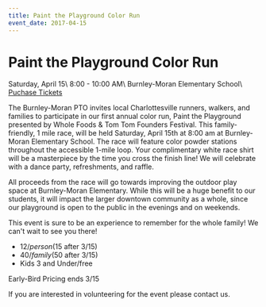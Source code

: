 ```yaml
---
title: Paint the Playground Color Run
event_date: 2017-04-15
---
```


# Paint the Playground Color Run

Saturday, April 15\\
8:00 - 10:00 AM\\
Burnley-Moran Elementary School\\
[Puchase Tickets](https://painttheplayground.eventbrite.com)

The Burnley-Moran PTO invites local Charlottesville runners, walkers, and families to participate in our first annual color run, Paint the Playground presented by Whole Foods & Tom Tom Founders Festival. This family-friendly, 1 mile race, will be held Saturday, April 15th at 8:00 am at Burnley-Moran Elementary School.
The race will feature color powder stations throughout the accessible 1-mile loop. Your complimentary white race shirt will be a masterpiece by the time you cross the finish line! We will celebrate with a dance party, refreshments, and raffle.

All proceeds from the race will go towards improving the outdoor play space at Burnley-Moran Elementary. While this will be a huge benefit to our students, it will impact the larger downtown community as a whole, since our playground is open to the public in the evenings and on weekends.

This event is sure to be an experience to remember for the whole family! We can't wait to see you there!

* $12/person ($15 after 3/15)
* $40/family ($50 after 3/15)
* Kids 3 and Under/free

Early-Bird Pricing ends 3/15

If you are interested in volunteering for the event please contact us.
